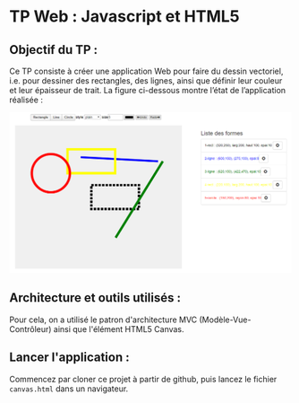 # TP Web : Javascript et HTML5

## Objectif du TP :
Ce TP consiste à créer une application Web pour faire du dessin vectoriel, i.e. pour dessiner des rectangles, des lignes, ainsi que définir leur couleur et leur épaisseur de trait. La figure ci-dessous montre l’état de l’application réalisée :

![](/drawing.PNG?raw=true)

## Architecture et outils utilisés :
Pour cela, on a utilisé le patron d'architecture MVC (Modèle-Vue-Contrôleur) ainsi que l'élément HTML5 Canvas.

## Lancer l'application :
Commencez par cloner ce projet à partir de github, puis lancez le fichier ```canvas.html``` dans un navigateur.
